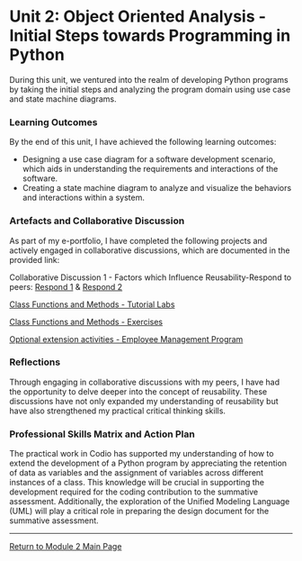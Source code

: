 # Unit 2: Object Oriented Analysis - Initial Steps towards Programming in Python

During this unit, we ventured into the realm of developing Python programs by taking the initial steps and analyzing the program domain using use case and state machine diagrams.

### Learning Outcomes
By the end of this unit, I have achieved the following learning outcomes:
 - Designing a use case diagram for a software development scenario, which aids in understanding the requirements and interactions of the software.
 - Creating a state machine diagram to analyze and visualize the behaviors and interactions within a system.
   
### Artefacts and Collaborative Discussion
As part of my e-portfolio, I have completed the following projects and actively engaged in collaborative discussions, which are documented in the provided link:

Collaborative Discussion 1 - Factors which Influence Reusability-Respond to peers: [Respond 1](https://helenhelene.github.io/eportfolio/pdf/Module02_Discussion1_Respond1.pdf) & 
[Respond 2](https://helenhelene.github.io/eportfolio/pdf/Module02_Discussion1_Respond2.pdf)

[Class Functions and Methods - Tutorial Labs](OOP_Unit02_TutorialLab.md)

[Class Functions and Methods - Exercises](OOP_Unit02_CodioEx.md)

[Optional extension activities - Employee Management Program](OOP_Unit02_Employee.md)
  
### Reflections
Through engaging in collaborative discussions with my peers, I have had the opportunity to delve deeper into the concept of reusability. These discussions have not only expanded my understanding of reusability but have also strengthened my practical critical thinking skills.

### Professional Skills Matrix and Action Plan
The practical work in Codio has supported my understanding of how to extend the development of a Python program by appreciating the retention of data as variables and the assignment of variables across different instances of a class. This knowledge will be crucial in supporting the development required for the coding contribution to the summative assessment. Additionally, the exploration of the Unified Modeling Language (UML) will play a critical role in preparing the design document for the summative assessment.

---

[Return to Module 2 Main Page](OOP.md)
